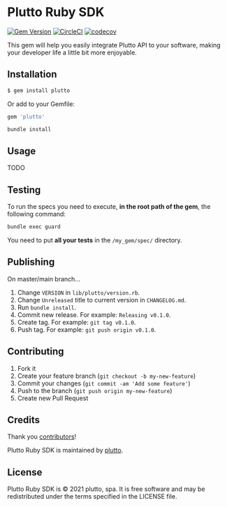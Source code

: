 # Plutto Ruby SDK

[![Gem Version](https://badge.fury.io/rb/plutto-ruby.svg)](https://badge.fury.io/rb/plutto-ruby)
[![CircleCI](https://circleci.com/gh/plutto-labs/plutto-ruby/tree/master.svg?style=shield)](https://app.circleci.com/pipelines/github/platanus/plutto-ruby)
[![codecov](https://codecov.io/gh/plutto-labs/plutto-ruby/branch/master/graph/badge.svg)](https://codecov.io/gh/plutto-labs/plutto-ruby)

This gem will help you easily integrate Plutto API to your software, making your developer life a little bit more enjoyable.

## Installation

```bash
$ gem install plutto
```

Or add to your Gemfile:

```ruby
gem 'plutto'
```

```bash
bundle install
```

## Usage

TODO

## Testing

To run the specs you need to execute, **in the root path of the gem**, the following command:

```bash
bundle exec guard
```

You need to put **all your tests** in the `/my_gem/spec/` directory.

## Publishing

On master/main branch...

1. Change `VERSION` in `lib/plutto/version.rb`.
2. Change `Unreleased` title to current version in `CHANGELOG.md`.
3. Run `bundle install`.
4. Commit new release. For example: `Releasing v0.1.0`.
5. Create tag. For example: `git tag v0.1.0`.
6. Push tag. For example: `git push origin v0.1.0`.

## Contributing

1. Fork it
2. Create your feature branch (`git checkout -b my-new-feature`)
3. Commit your changes (`git commit -am 'Add some feature'`)
4. Push to the branch (`git push origin my-new-feature`)
5. Create new Pull Request

## Credits

Thank you [contributors](https://github.com/plutto-labs/plutto-ruby/graphs/contributors)!

Plutto Ruby SDK is maintained by [plutto](https://https://plutto.cl/).

## License

Plutto Ruby SDK is © 2021 plutto, spa. It is free software and may be redistributed under the terms specified in the LICENSE file.
